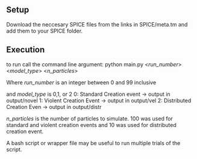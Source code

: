
## Setup
Download the neccesary SPICE files from the links in SPICE/meta.tm and add them to your SPICE folder. 

## Execution
to run call the command line argument:
python main.py <*run_number*> <*model_type*> <*n_particles*>

Where *run_number* is an integer between 0 and 99 inclusive 

and *model_type* is 0,1, or 2
0: Standard Creation event -> output in output/novel
1: Violent Creation Event -> output in output/vel
2: Distributed Creation Even -> output in output/distr

*n_particles* is the number of particles to simulate.  100 was used for standard and violent creation events and 10 was used for distributed creation event.

A bash script or wrapper file may be useful to run multiple trials of the script.
